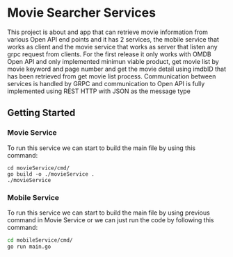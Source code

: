 # Movie Searcher Services

This project is about and app that can retrieve movie information from various Open API end points and it has 2 services, the mobile service that works as client and the movie service that works as server that listen any grpc request from clients. 
For the first release it only works with OMDB Open API and only implemented minimun viable product, get movie list by movie keyword and page number and get the movie detail using imdbID that has been retrieved from get movie list process.
Communication between services is handled by GRPC and communication to Open API is fully implemented using REST HTTP with JSON as the message type

## Getting Started
### Movie Service
To run this service we can start to build the main file by using this command:
```baseh
cd movieService/cmd/
go build -o ./movieService .
./movieService
```

### Mobile Service
To run this service we can start to build the main file by using previous command in Movie Service or we can just run the code by following this command:
```bash
cd mobileService/cmd/
go run main.go
```
